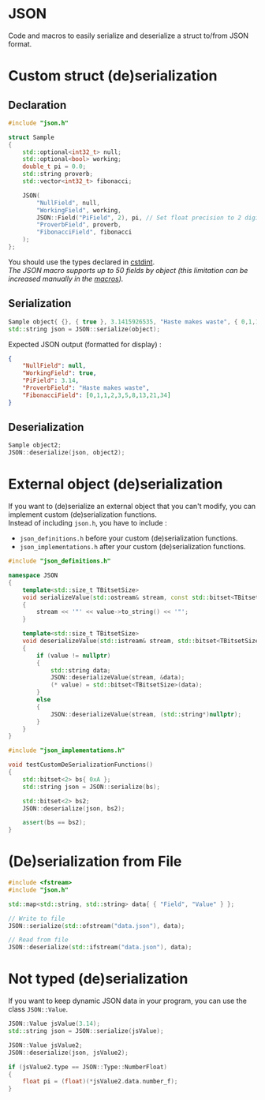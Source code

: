 JSON
====

Code and macros to easily serialize and deserialize a struct to/from JSON format.

# Custom struct (de)serialization

## Declaration

```cpp
#include "json.h"

struct Sample
{
	std::optional<int32_t> null;
	std::optional<bool> working;
	double_t pi = 0.0;
	std::string proverb;
	std::vector<int32_t> fibonacci;

	JSON(
		"NullField", null,
		"WorkingField", working,
		JSON::Field("PiField", 2), pi, // Set float precision to 2 digits
		"ProverbField", proverb,
		"FibonacciField", fibonacci
	);
};
```
You should use the types declared in [cstdint](https://en.cppreference.com/w/cpp/header/cstdint).  
*The JSON macro supports up to 50 fields by object (this limitation can be increased manually in the [macros](https://github.com/antlafarge/cpp-tools/blob/main/JSON/src/json_definitions.h#L26)).*

## Serialization

```cpp
Sample object{ {}, { true }, 3.1415926535, "Haste makes waste", { 0,1,1,2,3,5,8,13,21,34 } };
std::string json = JSON::serialize(object);
```

Expected JSON output (formatted for display) :
```json
{
	"NullField": null,
	"WorkingField": true,
	"PiField": 3.14,
	"ProverbField": "Haste makes waste",
	"FibonacciField": [0,1,1,2,3,5,8,13,21,34]
}
```

## Deserialization

```cpp
Sample object2;
JSON::deserialize(json, object2);
```

# External object (de)serialization

If you want to (de)serialize an external object that you can't modify, you can implement custom (de)serialization functions.  
Instead of including `json.h`, you have to include :
- `json_definitions.h` before your custom (de)serialization functions.
- `json_implementations.h` after your custom (de)serialization functions.

```cpp
#include "json_definitions.h"

namespace JSON
{
	template<std::size_t TBitsetSize>
	void serializeValue(std::ostream& stream, const std::bitset<TBitsetSize>* value, const Field* field = nullptr)
	{
		stream << '"' << value->to_string() << '"';
	}

	template<std::size_t TBitsetSize>
	void deserializeValue(std::istream& stream, std::bitset<TBitsetSize>* value)
	{
		if (value != nullptr)
		{
			std::string data;
			JSON::deserializeValue(stream, &data);
			(* value) = std::bitset<TBitsetSize>(data);
		}
		else
		{
			JSON::deserializeValue(stream, (std::string*)nullptr);
		}
	}
}

#include "json_implementations.h"

void testCustomDeSerializationFunctions()
{
	std::bitset<2> bs{ 0xA };
	std::string json = JSON::serialize(bs);

	std::bitset<2> bs2;
	JSON::deserialize(json, bs2);

	assert(bs == bs2);
}
```

# (De)serialization from File

```cpp
#include <fstream>
#include "json.h"

std::map<std::string, std::string> data{ { "Field", "Value" } };

// Write to file
JSON::serialize(std::ofstream("data.json"), data);

// Read from file
JSON::deserialize(std::ifstream("data.json"), data);
```

# Not typed (de)serialization

If you want to keep dynamic JSON data in your program, you can use the class `JSON::Value`.

```cpp
JSON::Value jsValue(3.14);
std::string json = JSON::serialize(jsValue);

JSON::Value jsValue2;
JSON::deserialize(json, jsValue2);

if (jsValue2.type == JSON::Type::NumberFloat)
{
	float pi = (float)(*jsValue2.data.number_f);
}
```
